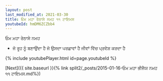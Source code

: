 ```yaml
---
layout: post
last_modified_at: 2021-03-30
title: ਓਮ ਮਹਾ ਰੇਠਾਸੇ ਨਮਹ ੧੧ ਟਾਇਮਸ
youtubeId: hmDM6ZCZbb4
---
```

 
 
 ਓਮ ਮਹਾ ਰੇਠਾਸੇ ਨਮਹ  
 
 -  ਜੋ ਰੂਹ ਨੂੰ ਬਣਾਉਂਦਾ ਹੈ ਜੋ ਉਸਦਾ ਪਰਛਾਵਾਂ ਹੈ ਜੀਵਾਂ ਵਿੱਚ ਪ੍ਰਵੇਸ਼ ਕਰਦਾ ਹੈ 
 
  
 
  
 
 
 
 
 
 


{% include youtubePlayer.html id=page.youtubeId %}
 
[Next]({{ site.baseurl }}{% link  split2/_posts/2015-01-16-ਓਮ ਮਹਾ ਭੀਜੈਯ ਨਮਹ ੧੧ ਟਾਇਮਸ.md%})
 
